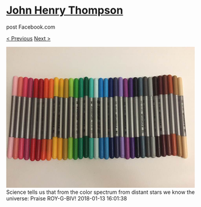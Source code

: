# [John Henry Thompson](../README.md)
post Facebook.com

[< Previous](2018-01-14-1.md) [Next >](2018-01-13-2.md)

[![](../media/2018-01-13/Timeline-Photos-Science-tells-us-that-from-the-color-spectrum-fr.jpg)](../README.md)
Science tells us that from the color spectrum from distant stars we know the universe: Praise ROY-G-BIV!
2018-01-13 16:01:38